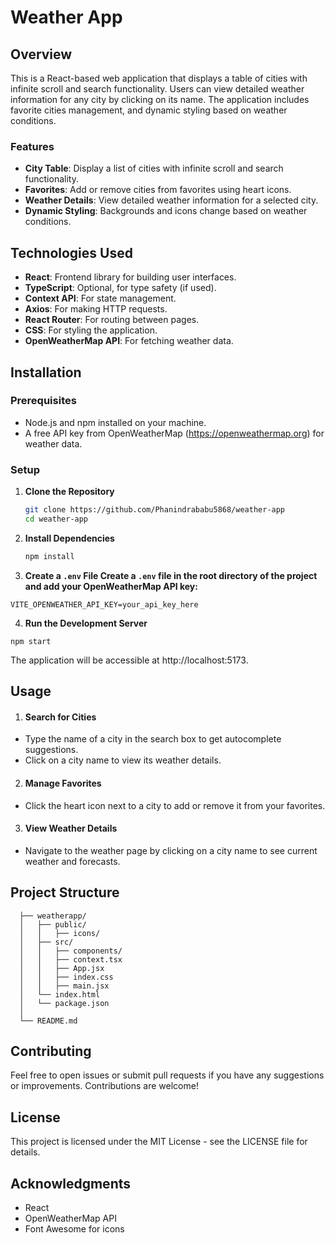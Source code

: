 # Weather App

## Overview

This is a React-based web application that displays a table of cities with infinite scroll and search functionality. Users can view detailed weather information for any city by clicking on its name. The application includes  favorite cities management, and dynamic styling based on weather conditions.

### Features
- **City Table**: Display a list of cities with infinite scroll and search functionality.
- **Favorites**: Add or remove cities from favorites using heart icons.
- **Weather Details**: View detailed weather information for a selected city.
- **Dynamic Styling**: Backgrounds and icons change based on weather conditions.

## Technologies Used

- **React**: Frontend library for building user interfaces.
- **TypeScript**: Optional, for type safety (if used).
- **Context API**: For state management.
- **Axios**: For making HTTP requests.
- **React Router**: For routing between pages.
- **CSS**: For styling the application.
- **OpenWeatherMap API**: For fetching weather data.

## Installation

### Prerequisites

- Node.js and npm installed on your machine.
- A free API key from OpenWeatherMap (https://openweathermap.org) for weather data.

### Setup

1. **Clone the Repository**

   ```bash
   git clone https://github.com/Phanindrababu5868/weather-app
   cd weather-app
   ```
2. **Install Dependencies**

   ```bash
   npm install
   ```
3.  **Create a ```.env``` File Create a ```.env``` file in the root directory   of the project and add your OpenWeatherMap API key:**
  ```
  VITE_OPENWEATHER_API_KEY=your_api_key_here

  ```
4. **Run the Development Server**

  ```
  npm start

  ```
 The application will be accessible at http://localhost:5173.

## Usage 

1. #### Search for Cities
- Type the name of a city in the search box to get autocomplete    suggestions.
- Click on a city name to view its weather details.

 2. #### Manage Favorites

- Click the heart icon next to a city to add or remove it from your favorites.

3. #### View Weather Details

- Navigate to the weather page by clicking on a city name to see current weather and forecasts.

## Project Structure

```
  ├── weatherapp/
  │   ├── public/
  │   │   ├── icons/
  │   ├── src/
  │   │   ├── components/
  │   │   ├── context.tsx
  │   │   ├── App.jsx
  │   │   ├── index.css 
  │   │   ├── main.jsx
  │   └── index.html
  │   └── package.json
  │
  └── README.md
```  
## Contributing
 Feel free to open issues or submit pull requests if you have any  suggestions or improvements. Contributions are welcome!

## License
This project is licensed under the MIT License - see the LICENSE file for details.

## Acknowledgments
- React
- OpenWeatherMap API
- Font Awesome for icons
